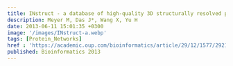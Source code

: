 ```yaml
---
title: INstruct - a database of high-quality 3D structurally resolved protein interactome networks
description: Meyer M, Das J*, Wang X, Yu H
date: 2013-06-11 15:01:35 +0300
image: '/images/INstruct-a.webp'
tags: [Protein_Networks]
href : 'https://academic.oup.com/bioinformatics/article/29/12/1577/292184?login=false'
published: Bioinformatics 2013
---
```

